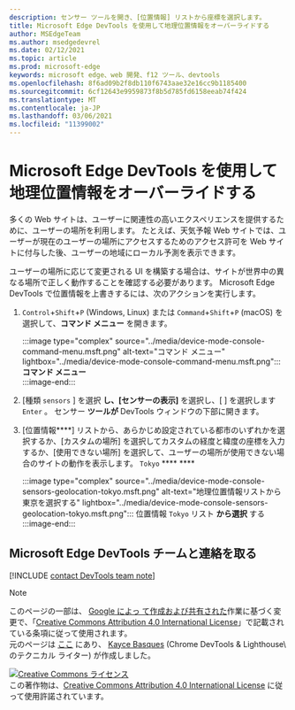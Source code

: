 ```yaml
---
description: センサー ツールを開き、[位置情報] リストから座標を選択します。
title: Microsoft Edge DevTools を使用して地理位置情報をオーバーライドする
author: MSEdgeTeam
ms.author: msedgedevrel
ms.date: 02/12/2021
ms.topic: article
ms.prod: microsoft-edge
keywords: microsoft edge、web 開発、f12 ツール、devtools
ms.openlocfilehash: 8f6ad09b2f8db110f6743aae32e16cc9b1185400
ms.sourcegitcommit: 6cf12643e9959873f8b5d785fd6158eeab74f424
ms.translationtype: MT
ms.contentlocale: ja-JP
ms.lasthandoff: 03/06/2021
ms.locfileid: "11399002"
---
```

<!-- Copyright Kayce Basques 

   Licensed under the Apache License, Version 2.0 (the "License");
   you may not use this file except in compliance with the License.
   You may obtain a copy of the License at

       https://www.apache.org/licenses/LICENSE-2.0

   Unless required by applicable law or agreed to in writing, software
   distributed under the License is distributed on an "AS IS" BASIS,
   WITHOUT WARRANTIES OR CONDITIONS OF ANY KIND, either express or implied.
   See the License for the specific language governing permissions and
   limitations under the License.  -->

# <a name="override-geolocation-with-microsoft-edge-devtools"></a>Microsoft Edge DevTools を使用して地理位置情報をオーバーライドする  

多くの Web サイトは、ユーザーに関連性の高いエクスペリエンスを提供するために、ユーザーの場所を利用します。  たとえば、天気予報 Web サイトでは、ユーザーが現在のユーザーの場所にアクセスするためのアクセス許可を Web サイトに付与した後、ユーザーの地域にローカル予測を表示できます。  

<!--todo: add link to user location section when available -->  

ユーザーの場所に応じて変更される UI を構築する場合は、サイトが世界中の異なる場所で正しく動作することを確認する必要があります。  Microsoft Edge DevTools で位置情報を上書きするには、次のアクションを実行します。  

1.  `Control`+`Shift`+`P` \(Windows, Linux\) または `Command`+`Shift`+`P` \(macOS\) を選択して、**コマンド メニュー** を開きます。  
    
    :::image type="complex" source="../media/device-mode-console-command-menu.msft.png" alt-text="コマンド メニュー" lightbox="../media/device-mode-console-command-menu.msft.png":::
       **コマンド メニュー**  
    :::image-end:::  
    
1.  [種類 `sensors` ] を選択 **し、[センサーの表示]** を選択し、[ ] を選択します `Enter` 。  センサー **ツールが** DevTools ウィンドウの下部に開きます。  
1.  [位置情報****] リストから、あらかじめ設定されている都市のいずれかを選択するか、[カスタムの場所] を選択してカスタムの経度と緯度の座標を入力するか、[使用できない場所] を選択して、ユーザーの場所が使用できない場合のサイトの動作を表示します。 `Tokyo` **** ****  
    
    :::image type="complex" source="../media/device-mode-console-sensors-geolocation-tokyo.msft.png" alt-text="地理位置情報リストから東京を選択する" lightbox="../media/device-mode-console-sensors-geolocation-tokyo.msft.png":::
       位置情報 `Tokyo` リスト **から選択** する  
    :::image-end:::  
    
## <a name="getting-in-touch-with-the-microsoft-edge-devtools-team"></a>Microsoft Edge DevTools チームと連絡を取る

[!INCLUDE [contact DevTools team note](../includes/contact-devtools-team-note.md)]  

<!-- links -->  

<!--[WebFundamentalsNativeHardwareUserLocationIndex]: /web/fundamentals/native-hardware/user-location/index "User Location"  -->  

> [!NOTE]
> このページの一部は、 [Google によっ て作成および共有された][GoogleSitePolicies]作業に基づく変更で、「[Creative Commons Attribution 4.0 International License][CCA4IL]」で記載されている条項に従って使用されます。  
> 元のページは [ここ](https://developers.google.com/web/tools/chrome-devtools/device-mode/geolocation) にあり、 [Kayce Basques][KayceBasques] \(Chrome DevTools \& Lighthouse\ のテクニカル ライター) が作成しました。  

[![Creative Commons ライセンス][CCby4Image]][CCA4IL]  
この著作物は、[Creative Commons Attribution 4.0 International License][CCA4IL] に従って使用許諾されています。  

[CCA4IL]: https://creativecommons.org/licenses/by/4.0  
[CCby4Image]: https://i.creativecommons.org/l/by/4.0/88x31.png  
[GoogleSitePolicies]: https://developers.google.com/terms/site-policies  
[KayceBasques]: https://developers.google.com/web/resources/contributors/kaycebasques  
